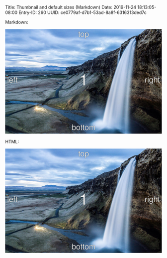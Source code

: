 Title: Thumbnail and default sizes (Markdown)
Date: 2019-11-24 18:13:05-08:00
Entry-ID: 260
UUID: ce0779af-d7b1-53ad-8a8f-6316313ded7c

Markdown:

![](../Landscape_1.jpg)

HTML:

<p><a href="../Landscape_1.jpg"><img src="../Landscape_1.jpg"></a></p>

